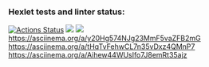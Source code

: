 ### Hexlet tests and linter status:
[![Actions Status](https://github.com/akasmall/python-project-49/workflows/hexlet-check/badge.svg)](https://github.com/akasmall/python-project-49/actions)
<a href="https://codeclimate.com/github/akasmall/python-project-49/maintainability"><img src="https://api.codeclimate.com/v1/badges/a83c753bdcdabd8080cb/maintainability" /></a>
<a href="https://codeclimate.com/github/akasmall/python-project-49/test_coverage"><img src="https://api.codeclimate.com/v1/badges/a83c753bdcdabd8080cb/test_coverage" /></a>
https://asciinema.org/a/y20Hg574NJg23MmF5vaZFB2mG
https://asciinema.org/a/tHqTvFehwCL7n35vDxz4QMnP7
https://asciinema.org/a/Aihew44WUsIfo7J8emRt35ajz